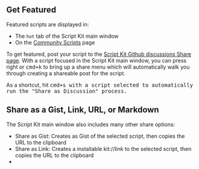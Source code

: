 <meta sectionIndex="1">
<meta url="https://github.com/johnlindquist/kit/discussions/803">
<meta id="D_kwDOEu7MBc4AP9TZ">
<meta title="Share Scripts">
<meta section="Essentials">
<meta i="7">    
<meta path="docs/share-scripts">

## Get Featured

Featured scripts are displayed in:

- The `hot` tab of the Script Kit main window
- On the [Community Scripts](https://www.scriptkit.com/scripts) page

To get featured, post your script to the [Script Kit Github discussions Share page](https://github.com/johnlindquist/kit/discussions/categories/share). With a script focused in the Script Kit main window, you can press right or <kbd>cmd+k</kbd> to bring up a share menu which will automatically walk you through creating a shareable post for the script.

As a shortcut, hit <kbd>cmd+s</kdb> with a script selected to automatically run the "Share as Discussion" process.

## Share as a Gist, Link, URL, or Markdown

The Script Kit main window also includes many other share options:

- Share as Gist: Creates as Gist of the selected script, then copies the URL to the clipboard
- Share as Link: Creates a installable kit://link to the selected script, then copies the URL to the clipboard
-
